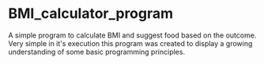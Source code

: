 # BMI_calculator_program

A simple program to calculate BMI and suggest food based on the outcome. 
Very simple in it's execution this program was created to display a growing understanding of some basic programming principles. 
